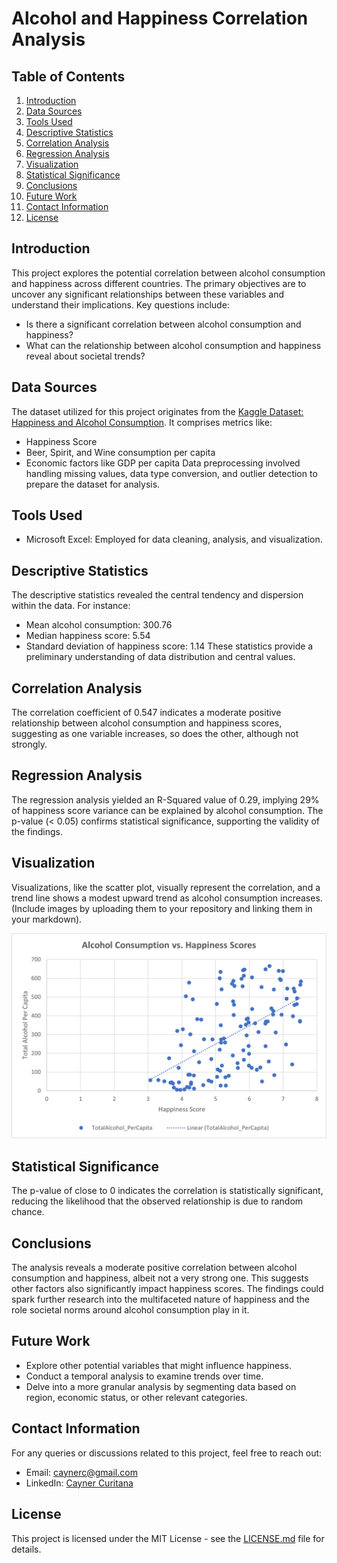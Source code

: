 # Alcohol and Happiness Correlation Analysis

## Table of Contents
1. [Introduction](#introduction)
2. [Data Sources](#data-sources)
3. [Tools Used](#tools-used)
4. [Descriptive Statistics](#descriptive-statistics)
5. [Correlation Analysis](#correlation-analysis)
6. [Regression Analysis](#regression-analysis)
7. [Visualization](#visualization)
8. [Statistical Significance](#statistical-significance)
9. [Conclusions](#conclusions)
10. [Future Work](#future-work)
11. [Contact Information](#contact-information)
12. [License](#license)

## Introduction
This project explores the potential correlation between alcohol consumption and happiness across different countries. The primary objectives are to uncover any significant relationships between these variables and understand their implications. Key questions include:
- Is there a significant correlation between alcohol consumption and happiness?
- What can the relationship between alcohol consumption and happiness reveal about societal trends?

## Data Sources
The dataset utilized for this project originates from the [Kaggle Dataset: Happiness and Alcohol Consumption](https://www.kaggle.com/datasets/marcospessotto/happiness-and-alcohol-consumption). It comprises metrics like:
- Happiness Score
- Beer, Spirit, and Wine consumption per capita
- Economic factors like GDP per capita
Data preprocessing involved handling missing values, data type conversion, and outlier detection to prepare the dataset for analysis.

## Tools Used
- Microsoft Excel: Employed for data cleaning, analysis, and visualization.

## Descriptive Statistics
The descriptive statistics revealed the central tendency and dispersion within the data. For instance:
- Mean alcohol consumption: 300.76
- Median happiness score: 5.54
- Standard deviation of happiness score: 1.14
These statistics provide a preliminary understanding of data distribution and central values.

## Correlation Analysis
The correlation coefficient of 0.547 indicates a moderate positive relationship between alcohol consumption and happiness scores, suggesting as one variable increases, so does the other, although not strongly.

## Regression Analysis
The regression analysis yielded an R-Squared value of 0.29, implying 29% of happiness score variance can be explained by alcohol consumption. The p-value (< 0.05) confirms statistical significance, supporting the validity of the findings.

## Visualization
Visualizations, like the scatter plot, visually represent the correlation, and a trend line shows a modest upward trend as alcohol consumption increases. (Include images by uploading them to your repository and linking them in your markdown).

![Scatter Plot](images/alcohol-consumption_vs_happiness-scores.png)

## Statistical Significance
The p-value of close to 0 indicates the correlation is statistically significant, reducing the likelihood that the observed relationship is due to random chance.

## Conclusions
The analysis reveals a moderate positive correlation between alcohol consumption and happiness, albeit not a very strong one. This suggests other factors also significantly impact happiness scores. The findings could spark further research into the multifaceted nature of happiness and the role societal norms around alcohol consumption play in it.

## Future Work
- Explore other potential variables that might influence happiness.
- Conduct a temporal analysis to examine trends over time.
- Delve into a more granular analysis by segmenting data based on region, economic status, or other relevant categories.

## Contact Information
For any queries or discussions related to this project, feel free to reach out:

- Email: caynerc@gmail.com
- LinkedIn: [Cayner Curitana](https://linkedin.com/in/caynercuritana)

## License
This project is licensed under the MIT License - see the [LICENSE.md](LICENSE.md) file for details.
